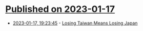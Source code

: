 # [Published on 2023-01-17](index.md)

* [2023-01-17, 19:23:45](https://news.ycombinator.com/item?id=34417336) - [Losing Taiwan Means Losing Japan](https://scholars-stage.org/losing-taiwan-means-losing-japan/)
